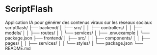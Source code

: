# ScriptFlash
Application IA pour générer des contenus viraux sur les réseaux sociaux
scriptflash/
├── backend/
│   ├── src/
│   │   ├── controllers/
│   │   ├── models/
│   │   ├── routes/
│   │   └── services/
│   ├── .env.example
│   └── package.json
├── frontend/
│   ├── src/
│   │   ├── components/
│   │   ├── pages/
│   │   ├── services/
│   │   └── styles/
│   └── package.json
└── README.md
